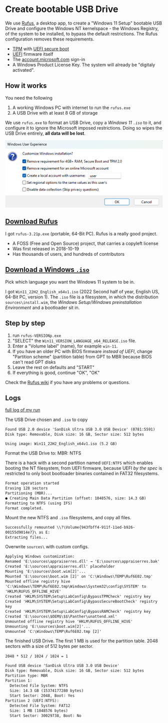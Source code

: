 # Create bootable USB Drive

We use [Rufus](https://github.com/pbatard/rufus#readme), a desktop app, to create a "Windows 11 Setup" bootable USB Drive and configure the Windows NT kernelspace - the Windows Registry, of the system to be installed, to bypass the default restrictions. The Rufus configuration removes these requirements.

- [TPM](https://support.microsoft.com/en-us/topic/what-is-tpm-705f241d-025d-4470-80c5-4feeb24fa1ee) with [UEFI secure boot](https://wiki.debian.org/SecureBoot#:~:text=for%20more%20details.-,What%20is%20UEFI%20Secure%20Boot%3F,operating%20system%20has%20been%20loaded.)
- [UEFI](https://en.wikipedia.org/wiki/UEFI) firmware itself
- The [account.microsoft.com](https://account.microsoft.com) sign-in
- A Windows Product License Key. The system will already be "digitaly activated".

## How it works

You need the following

1. A working Windows PC with internet to run the `rufus.exe`
2. A USB Drive with at least 8 GB of storage

We use `rufus.exe` to format an USB Drive, copy a _Windows 11 `.iso`_ to it, and configure it to ignore the Microsoft imposed restrictions. Doing so wipes the USB Drive entirely, **all data will be lost**.

![Rufus windows user experience settings](./customization.png)

## [Download Rufus](https://github.com/pbatard/rufus/releases)

I got `rufus-3.21p.exe` (portable, 64-Bit PC). Rufus is a really good project.

- A FOSS (Free and Open Source) project, that carries a copyleft license
- Was first released in 2018-10-19
- Has thousands of users, and hundreds of contributors

## [Download a Windows `.iso`](https://www.microsoft.com/en-us/software-download)

Pick which language you want the Windows 11 system to be in.

I got `Win11_22H2_English_x64v1.iso` (2022 Second half of year, English US, 64-Bit PC, version 1). The `.iso` file is a filesystem, in which the distribution `sources\install.wim`, the _Windows Setup_/_Windows preinstallation Environment_ and a bootloader sit in.

## Step by step

1. run `rufus-VERSIONp.exe`
2. "SELECT" the `Win11_VERSION_LANGUAGE_x64_RELEASE.iso` file.
3. Enter a "Volume label" (name), for example `win-11`.
4. If you have an older PC with BIOS firmware _instead of UEFI_, change "Partition scheme" (partition table) from GPT to MBR because BIOS can't read GPT disks
5. Leave the rest on defaults and "START"
6. If everything is good, continue "OK", "OK"

Check the [Rufus wiki](https://github.com/pbatard/rufus/wiki/FAQ) if you have any problems or questions.

## Logs

[full log of my run](./my-run.log)

The USB Drive chosen and `.iso` to copy

```log
Found USB 2.0 device 'SanDisk Ultra USB 3.0 USB Device' (0781:5591)
Disk type: Removable, Disk size: 16 GB, Sector size: 512 bytes
```

```log
Using image: Win11_22H2_English_x64v1.iso (5.2 GB)
```

Format the USB Drive to: MBR: NTFS

There is a hack with a second partition named `UEFI:NTFS` which enables booting the NT filesystem, from UEFI firmware, because UEFI _by the spec_ is restricted to only boot bootloader binaries contained in FAT32 filesystems.

```log
Format operation started
Erasing 128 sectors
Partitioning (MBR)...
● Creating Main Data Partition (offset: 1048576, size: 14.3 GB)
Formatting to NTFS (using IFS)
Format completed.
```

Mount the new NTFS and `.iso` filesystems, and copy all files.

```log
Successfully remounted \\?\Volume{943fbff4-911f-11ed-b926-00155d9014e7}\ as E:
Extracting files...
```

Overwrite `sources\` with custom configs.

```log
Applying Windows customization:
Renamed 'E:\sources\appraiserres.dll' → 'E:\sources\appraiserres.bak'
Created 'E:\sources\appraiserres.dll' placeholder
Mounting 'E:\sources\boot.wim[2]'...
Mounted 'E:\sources\boot.wim [2]' on 'C:\Windows\TEMP\Ruf6E02.tmp'
Mounted offline registry hive 'C:\Windows\TEMP\Ruf6E02.tmp\Windows\System32\config\SYSTEM' to 'HKLM\RUFUS_OFFLINE_HIVE'
Created 'HKLM\SYSTEM\Setup\LabConfig\BypassTPMCheck' registry key
Created 'HKLM\SYSTEM\Setup\LabConfig\BypassSecureBootCheck' registry key
Created 'HKLM\SYSTEM\Setup\LabConfig\BypassRAMCheck' registry key
Created 'E:\sources\$OEM$\$$\Panther\unattend.xml'
Unmounted offline registry hive 'HKLM\RUFUS_OFFLINE_HIVE'
Unmounting 'E:\sources\boot.wim[2]'...
Unmounted 'C:\Windows\TEMP\Ruf6E02.tmp [2]'
```

The finished USB Drive. The first 1 MB is used for the partition table. 2048 sectors with a size of 512 bytes per sector.

`2048 * 512 / 1024 / 1024 = 1`

```log
Found USB device 'SanDisk Ultra USB 3.0 USB Device'
Disk type: Removable, Disk size: 16 GB, Sector size: 512 bytes
Partition type: MBR
Partition 1:
  Detected File System: NTFS
  Size: 14.3 GB (15374177280 bytes)
  Start Sector: 2048, Boot: Yes
Partition 2 (UEFI:NTFS):
  Detected File System: FAT12
  Size: 1 MB (1048576 bytes)
  Start Sector: 30029738, Boot: No
```
